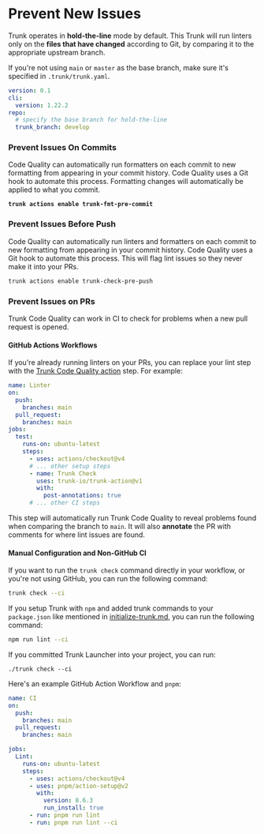 # Prevent New Issues

Trunk operates in **hold-the-line** mode by default. This Trunk will run linters only on the **files that have changed** according to Git, by comparing it to the appropriate upstream branch.

If you're not using `main` or `master` as the base branch, make sure it's specified in `.trunk/trunk.yaml`.

```yaml
version: 0.1
cli:
  version: 1.22.2
repo:
  # specify the base branch for hold-the-line
  trunk_branch: develop
```

### Prevent Issues On Commits

Code Quality can automatically run formatters on each commit to new formatting from appearing in your commit history. Code Quality uses a Git hook to automate this process. Formatting changes will automatically be applied to what you commit.

<pre class="language-shell"><code class="lang-shell"><strong>trunk actions enable trunk-fmt-pre-commit
</strong></code></pre>

### Prevent Issues Before Push

Code Quality can automatically run linters and formatters on each commit to new formatting from appearing in your commit history. Code Quality uses a Git hook to automate this process. This will flag lint issues so they never make it into your PRs.

```bash
trunk actions enable trunk-check-pre-push
```

### Prevent Issues on PRs

Trunk Code Quality can work in CI to check for problems when a new pull request is opened.

#### GitHub Actions Workflows

If you're already running linters on your PRs, you can replace your lint step with the [Trunk Code Quality action](https://github.com/trunk-io/trunk-action) step. For example:

```yaml
name: Linter
on:
  push:
    branches: main
  pull_request:
    branches: main
jobs:
  test:
    runs-on: ubuntu-latest
    steps:
      - uses: actions/checkout@v4
      # ... other setup steps
      - name: Trunk Check
        uses: trunk-io/trunk-action@v1
        with:
          post-annotations: true 
      # ... other CI steps
```

This step will automatically run Trunk Code Quality to reveal problems found when comparing the branch to `main`. It will also **annotate** the PR with comments for where lint issues are found.

#### Manual Configuration and Non-GitHub CI

If you want to run the `trunk check` command directly in your workflow, or you're not using GitHub, you can run the following command:

```sh
trunk check --ci
```

If you setup Trunk with `npm` and added trunk commands to your `package.json` like mentioned in [initialize-trunk.md](initialize-trunk.md "mention"), you can run the following command:

```bash
npm run lint --ci
```

If you committed Trunk Launcher into your project, you can run:

```
./trunk check --ci
```

Here's an example GitHub Action Workflow and `pnpm`:

```yaml
name: CI
on:
  push:
    branches: main
  pull_request:
    branches: main

jobs:
  Lint:
    runs-on: ubuntu-latest
    steps:
      - uses: actions/checkout@v4
      - uses: pnpm/action-setup@v2
        with:
          version: 8.6.3
          run_install: true
      - run: pnpm run lint
      - run: pnpm run lint --ci
```
